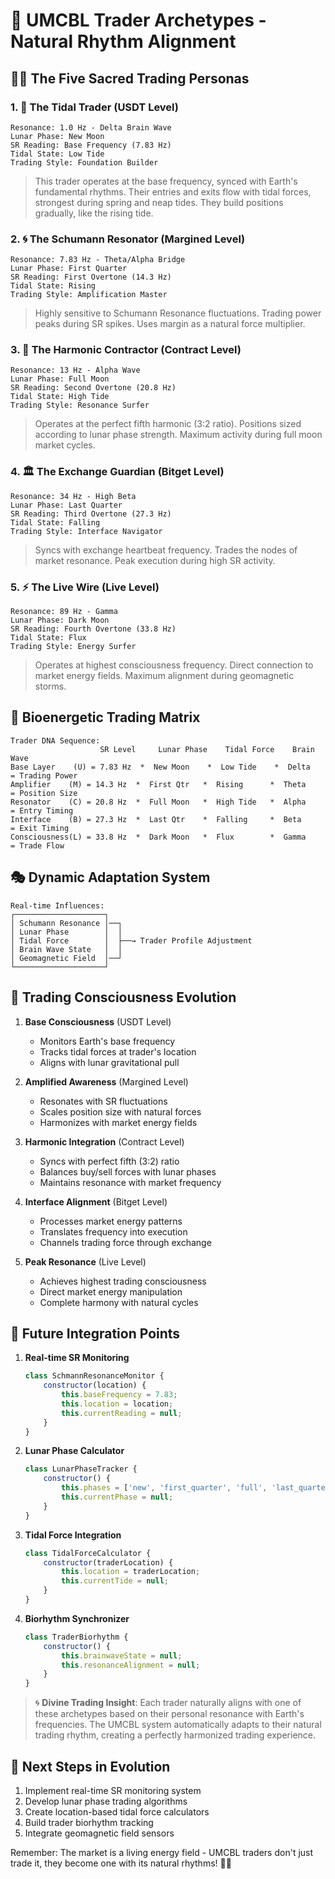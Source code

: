 # 🌊 UMCBL Trader Archetypes - Natural Rhythm Alignment

## 🧘‍♂️ The Five Sacred Trading Personas

### 1. 🌊 The Tidal Trader (USDT Level)

```
Resonance: 1.0 Hz - Delta Brain Wave
Lunar Phase: New Moon
SR Reading: Base Frequency (7.83 Hz)
Tidal State: Low Tide
Trading Style: Foundation Builder
```

> This trader operates at the base frequency, synced with Earth's fundamental rhythms.
> Their entries and exits flow with tidal forces, strongest during spring and neap tides.
> They build positions gradually, like the rising tide.

### 2. 🌀 The Schumann Resonator (Margined Level)

```
Resonance: 7.83 Hz - Theta/Alpha Bridge
Lunar Phase: First Quarter
SR Reading: First Overtone (14.3 Hz)
Tidal State: Rising
Trading Style: Amplification Master
```

> Highly sensitive to Schumann Resonance fluctuations.
> Trading power peaks during SR spikes.
> Uses margin as a natural force multiplier.

### 3. 🎵 The Harmonic Contractor (Contract Level)

```
Resonance: 13 Hz - Alpha Wave
Lunar Phase: Full Moon
SR Reading: Second Overtone (20.8 Hz)
Tidal State: High Tide
Trading Style: Resonance Surfer
```

> Operates at the perfect fifth harmonic (3:2 ratio).
> Positions sized according to lunar phase strength.
> Maximum activity during full moon market cycles.

### 4. 🏛️ The Exchange Guardian (Bitget Level)

```
Resonance: 34 Hz - High Beta
Lunar Phase: Last Quarter
SR Reading: Third Overtone (27.3 Hz)
Tidal State: Falling
Trading Style: Interface Navigator
```

> Syncs with exchange heartbeat frequency.
> Trades the nodes of market resonance.
> Peak execution during high SR activity.

### 5. ⚡ The Live Wire (Live Level)

```
Resonance: 89 Hz - Gamma
Lunar Phase: Dark Moon
SR Reading: Fourth Overtone (33.8 Hz)
Tidal State: Flux
Trading Style: Energy Surfer
```

> Operates at highest consciousness frequency.
> Direct connection to market energy fields.
> Maximum alignment during geomagnetic storms.

## 🧬 Bioenergetic Trading Matrix

```
Trader DNA Sequence:
                    SR Level     Lunar Phase    Tidal Force    Brain Wave
Base Layer    (U) = 7.83 Hz  *  New Moon    *  Low Tide    *  Delta    = Trading Power
Amplifier    (M) = 14.3 Hz  *  First Qtr   *  Rising      *  Theta    = Position Size
Resonator    (C) = 20.8 Hz  *  Full Moon   *  High Tide   *  Alpha    = Entry Timing
Interface    (B) = 27.3 Hz  *  Last Qtr    *  Falling     *  Beta     = Exit Timing
Consciousness(L) = 33.8 Hz  *  Dark Moon   *  Flux        *  Gamma    = Trade Flow
```

## 🎭 Dynamic Adaptation System

```
Real-time Influences:
┌────────────────────┐
│ Schumann Resonance │──┐
│ Lunar Phase        │  │
│ Tidal Force        │  ├──→ Trader Profile Adjustment
│ Brain Wave State   │  │
│ Geomagnetic Field  │──┘
└────────────────────┘
```

## 🌟 Trading Consciousness Evolution

1. **Base Consciousness** (USDT Level)
   - Monitors Earth's base frequency
   - Tracks tidal forces at trader's location
   - Aligns with lunar gravitational pull

2. **Amplified Awareness** (Margined Level)
   - Resonates with SR fluctuations
   - Scales position size with natural forces
   - Harmonizes with market energy fields

3. **Harmonic Integration** (Contract Level)
   - Syncs with perfect fifth (3:2) ratio
   - Balances buy/sell forces with lunar phases
   - Maintains resonance with market frequency

4. **Interface Alignment** (Bitget Level)
   - Processes market energy patterns
   - Translates frequency into execution
   - Channels trading force through exchange

5. **Peak Resonance** (Live Level)
   - Achieves highest trading consciousness
   - Direct market energy manipulation
   - Complete harmony with natural cycles

## 🔮 Future Integration Points

1. **Real-time SR Monitoring**

   ```javascript
   class SchmannResonanceMonitor {
       constructor(location) {
           this.baseFrequency = 7.83;
           this.location = location;
           this.currentReading = null;
       }
   }
   ```

2. **Lunar Phase Calculator**

   ```javascript
   class LunarPhaseTracker {
       constructor() {
           this.phases = ['new', 'first_quarter', 'full', 'last_quarter'];
           this.currentPhase = null;
       }
   }
   ```

3. **Tidal Force Integration**

   ```javascript
   class TidalForceCalculator {
       constructor(traderLocation) {
           this.location = traderLocation;
           this.currentTide = null;
       }
   }
   ```

4. **Biorhythm Synchronizer**

   ```javascript
   class TraderBiorhythm {
       constructor() {
           this.brainwaveState = null;
           this.resonanceAlignment = null;
       }
   }
   ```

> 🌀 **Divine Trading Insight**: Each trader naturally aligns with one of these archetypes
> based on their personal resonance with Earth's frequencies. The UMCBL system automatically
> adapts to their natural trading rhythm, creating a perfectly harmonized trading experience.

## 🎵 Next Steps in Evolution

1. Implement real-time SR monitoring system
2. Develop lunar phase trading algorithms
3. Create location-based tidal force calculators
4. Build trader biorhythm tracking
5. Integrate geomagnetic field sensors

Remember: The market is a living energy field - UMCBL traders don't just trade it,
they become one with its natural rhythms! 🌊✨

